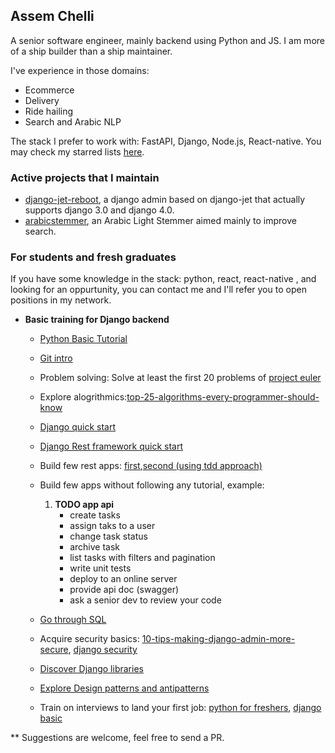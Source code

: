 ## Assem Chelli

A senior software engineer, mainly backend using Python and JS. I am more of a ship builder than a ship maintainer.

I've experience in those domains: 
- Ecommerce
- Delivery
- Ride hailing
- Search and Arabic NLP

The stack I prefer to work with: FastAPI, Django,  Node.js, React-native. You may check my starred lists [here](https://github.com/assem-ch?tab=stars).  

### Active projects that I maintain
- [django-jet-reboot](https://github.com/assem-ch/django-jet-reboot), a django admin based on django-jet that actually supports django 3.0 and django 4.0.
- [arabicstemmer](https://github.com/assem-ch/arabicstemmer), an Arabic Light Stemmer aimed mainly to improve search.

### For students and fresh graduates
If you have some knowledge in the stack:  python, react, react-native , and looking for an oppurtunity, you can contact me and I'll refer you to open positions in my network.  

- **Basic training for Django backend**
  - [Python Basic Tutorial](https://www.w3schools.com/python/default.asp)
  - [Git intro](https://rogerdudler.github.io/git-guide/)
  - Problem solving: Solve at least the first 20 problems of [project euler](https://projecteuler.net/problem=1)
  - Explore alogrithmics:[top-25-algorithms-every-programmer-should-know](https://medium.com/techie-delight/top-25-algorithms-every-programmer-should-know-373246b4881b)
  - [Django quick start](https://www.djangoproject.com/start/)
  - [Django Rest framework quick start](https://www.django-rest-framework.org/tutorial/quickstart/)
  - Build few rest apps: [first](https://medium.com/swlh/build-your-first-rest-api-with-django-rest-framework-e394e39a482c),[second (using tdd approach)](https://medium.com/the-andela-way/test-driven-development-with-django-ccb179171dcd)
  - Build few apps without following any tutorial, example:
    1. **TODO app api**
       - create tasks
       - assign taks to a user
       - change task status
       - archive task
       - list tasks with filters and pagination
       - write unit tests 
       - deploy to an online server
       - provide api doc (swagger)
       - ask a senior dev to review your code

  - [Go through SQL](https://www.w3schools.com/sql/)
  - Acquire security basics: [10-tips-making-django-admin-more-secure](//opensource.com/article/18/1/10-tips-making-django-admin-more-secure), [django security](https://docs.djangoproject.com/en/4.0/topics/security/)
  - [Discover Django libraries](https://github.com/stars/assem-ch/lists/django)
  - [Explore Design patterns and antipatterns](https://sourcemaking.com/design_patterns)
  - Train on interviews to land your first job: [python for freshers](https://www.interviewbit.com/python-interview-questions/#freshers), [django basic](https://www.interviewbit.com/django-interview-questions/#django-basic-questions)

** Suggestions are welcome, feel free to send a PR.

